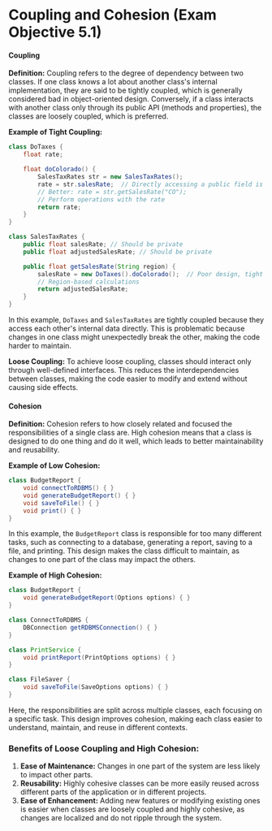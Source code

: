 # Coupling and Cohesion (Exam Objective 5.1)

#### Coupling
**Definition:** Coupling refers to the degree of dependency between two classes. If one class knows a lot about another class's internal implementation, they are said to be tightly coupled, which is generally considered bad in object-oriented design. Conversely, if a class interacts with another class only through its public API (methods and properties), the classes are loosely coupled, which is preferred.

**Example of Tight Coupling:**
```java
class DoTaxes {
    float rate;

    float doColorado() {
        SalesTaxRates str = new SalesTaxRates();
        rate = str.salesRate;  // Directly accessing a public field is bad
        // Better: rate = str.getSalesRate("CO");
        // Perform operations with the rate
        return rate;
    }
}

class SalesTaxRates {
    public float salesRate; // Should be private
    public float adjustedSalesRate; // Should be private

    public float getSalesRate(String region) {
        salesRate = new DoTaxes().doColorado();  // Poor design, tight coupling
        // Region-based calculations
        return adjustedSalesRate;
    }
}
```
In this example, `DoTaxes` and `SalesTaxRates` are tightly coupled because they access each other's internal data directly. This is problematic because changes in one class might unexpectedly break the other, making the code harder to maintain.

**Loose Coupling:** To achieve loose coupling, classes should interact only through well-defined interfaces. This reduces the interdependencies between classes, making the code easier to modify and extend without causing side effects.

#### Cohesion
**Definition:** Cohesion refers to how closely related and focused the responsibilities of a single class are. High cohesion means that a class is designed to do one thing and do it well, which leads to better maintainability and reusability.

**Example of Low Cohesion:**
```java
class BudgetReport {
    void connectToRDBMS() { }
    void generateBudgetReport() { }
    void saveToFile() { }
    void print() { }
}
```
In this example, the `BudgetReport` class is responsible for too many different tasks, such as connecting to a database, generating a report, saving to a file, and printing. This design makes the class difficult to maintain, as changes to one part of the class may impact the others.

**Example of High Cohesion:**
```java
class BudgetReport {
    void generateBudgetReport(Options options) { }
}

class ConnectToRDBMS {
    DBConnection getRDBMSConnection() { }
}

class PrintService {
    void printReport(PrintOptions options) { }
}

class FileSaver {
    void saveToFile(SaveOptions options) { }
}
```
Here, the responsibilities are split across multiple classes, each focusing on a specific task. This design improves cohesion, making each class easier to understand, maintain, and reuse in different contexts.

### Benefits of Loose Coupling and High Cohesion:
1. **Ease of Maintenance:** Changes in one part of the system are less likely to impact other parts.
2. **Reusability:** Highly cohesive classes can be more easily reused across different parts of the application or in different projects.
3. **Ease of Enhancement:** Adding new features or modifying existing ones is easier when classes are loosely coupled and highly cohesive, as changes are localized and do not ripple through the system.


